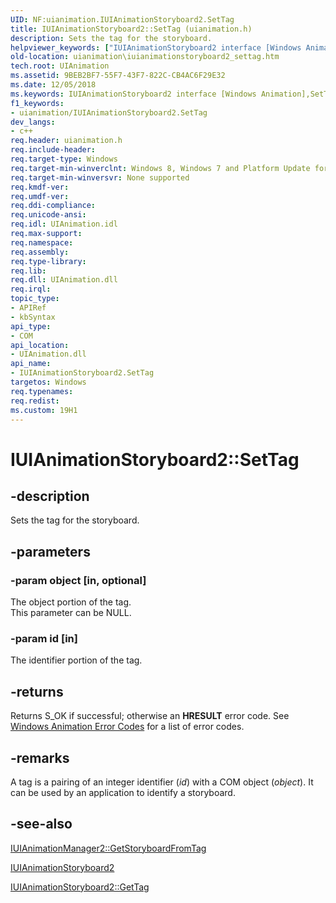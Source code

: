 ```yaml
---
UID: NF:uianimation.IUIAnimationStoryboard2.SetTag
title: IUIAnimationStoryboard2::SetTag (uianimation.h)
description: Sets the tag for the storyboard.
helpviewer_keywords: ["IUIAnimationStoryboard2 interface [Windows Animation]","SetTag method","IUIAnimationStoryboard2.SetTag","IUIAnimationStoryboard2::SetTag","SetTag","SetTag method [Windows Animation]","SetTag method [Windows Animation]","IUIAnimationStoryboard2 interface","uianimation.iuianimationstoryboard2_settag","uianimation/IUIAnimationStoryboard2::SetTag"]
old-location: uianimation\iuianimationstoryboard2_settag.htm
tech.root: UIAnimation
ms.assetid: 9BEB2BF7-55F7-43F7-822C-CB4AC6F29E32
ms.date: 12/05/2018
ms.keywords: IUIAnimationStoryboard2 interface [Windows Animation],SetTag method, IUIAnimationStoryboard2.SetTag, IUIAnimationStoryboard2::SetTag, SetTag, SetTag method [Windows Animation], SetTag method [Windows Animation],IUIAnimationStoryboard2 interface, uianimation.iuianimationstoryboard2_settag, uianimation/IUIAnimationStoryboard2::SetTag
f1_keywords:
- uianimation/IUIAnimationStoryboard2.SetTag
dev_langs:
- c++
req.header: uianimation.h
req.include-header: 
req.target-type: Windows
req.target-min-winverclnt: Windows 8, Windows 7 and Platform Update for Windows 7 [desktop apps \| UWP apps]
req.target-min-winversvr: None supported
req.kmdf-ver: 
req.umdf-ver: 
req.ddi-compliance: 
req.unicode-ansi: 
req.idl: UIAnimation.idl
req.max-support: 
req.namespace: 
req.assembly: 
req.type-library: 
req.lib: 
req.dll: UIAnimation.dll
req.irql: 
topic_type:
- APIRef
- kbSyntax
api_type:
- COM
api_location:
- UIAnimation.dll
api_name:
- IUIAnimationStoryboard2.SetTag
targetos: Windows
req.typenames: 
req.redist: 
ms.custom: 19H1
---
```


# IUIAnimationStoryboard2::SetTag


## -description


Sets the tag for the storyboard.


## -parameters




### -param object [in, optional]

The object portion of the tag.        
            This parameter can be NULL.


### -param id [in]

The identifier portion of the tag.


## -returns



Returns S_OK if successful; otherwise an <b>HRESULT</b> error code. See <a href="https://docs.microsoft.com/windows/desktop/UIAnimation/uianimation-error-codes">Windows Animation Error Codes</a> for a list of error codes.




## -remarks



A tag is a pairing of an integer identifier (<i>id</i>) with a COM object (<i>object</i>). It can be used by an application to identify a storyboard.




## -see-also




<a href="https://docs.microsoft.com/windows/desktop/api/uianimation/nf-uianimation-iuianimationmanager2-getstoryboardfromtag">IUIAnimationManager2::GetStoryboardFromTag</a>



<a href="https://docs.microsoft.com/windows/desktop/api/uianimation/nn-uianimation-iuianimationstoryboard2">IUIAnimationStoryboard2</a>



<a href="https://docs.microsoft.com/windows/desktop/api/uianimation/nf-uianimation-iuianimationstoryboard2-gettag">IUIAnimationStoryboard2::GetTag</a>
 

 


